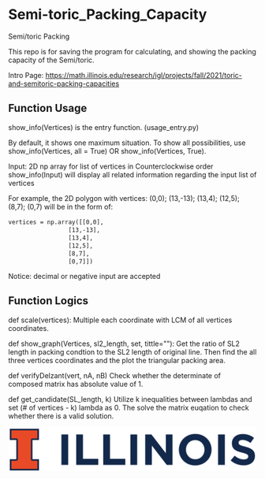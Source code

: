 # Semi-toric_Packing_Capacity
Semi/toric Packing

This repo is for saving the program for calculating, and showing the packing capacity of the Semi/toric.

Intro Page:
https://math.illinois.edu/research/igl/projects/fall/2021/toric-and-semitoric-packing-capacities


## Function Usage
show_info(Vertices) is the entry function. (usage_entry.py)

By default, it shows one maximum situation. To show all possibilities, use show_info(Vertices, all = True) OR show_info(Vertices, True).

Input: 2D np array for list of vertices in Counterclockwise order
show_info(Input) will display all related information regarding the input list of vertices

For example, the 2D polygon with vertices: (0,0); (13,-13); (13,4); (12,5); (8,7); (0,7) will be in the form of:
```
vertices = np.array([[0,0],
                 [13,-13],
                 [13,4],
                 [12,5],
                 [8,7],
                 [0,7]])
```
Notice: decimal or negative input are accepted
## Function Logics
def scale(vertices):
    Multiple each coordinate with LCM of all vertices coordinates.

def show_graph(Vertices, sl2_length, set, tittle=""):
    Get the ratio of SL2 length in packing condtion to the SL2 length of original line. Then find the all three vertices coordinates and the plot the triangular packing area.

def verifyDelzant(vert, nA, nB)
    Check whether the determinate of composed matrix has absolute value of 1.

def get_candidate(SL_length, k)
    Utilize k inequalities between lambdas and set (# of vertices - k) lambda as 0. The solve the matrix euqation to check whether there is a valid solution.


![image](https://github.com/CoulsonZhang/Semi-toric_Packing_Capacity/blob/main/Image/UIUC_logo.png)

